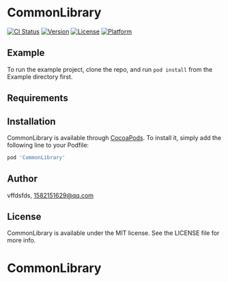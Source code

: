# CommonLibrary

[![CI Status](https://img.shields.io/travis/vffdsfds/CommonLibrary.svg?style=flat)](https://travis-ci.org/vffdsfds/CommonLibrary)
[![Version](https://img.shields.io/cocoapods/v/CommonLibrary.svg?style=flat)](https://cocoapods.org/pods/CommonLibrary)
[![License](https://img.shields.io/cocoapods/l/CommonLibrary.svg?style=flat)](https://cocoapods.org/pods/CommonLibrary)
[![Platform](https://img.shields.io/cocoapods/p/CommonLibrary.svg?style=flat)](https://cocoapods.org/pods/CommonLibrary)

## Example

To run the example project, clone the repo, and run `pod install` from the Example directory first.

## Requirements

## Installation

CommonLibrary is available through [CocoaPods](https://cocoapods.org). To install
it, simply add the following line to your Podfile:

```ruby
pod 'CommonLibrary'
```

## Author

vffdsfds, 1582151629@qq.com

## License

CommonLibrary is available under the MIT license. See the LICENSE file for more info.
# CommonLibrary

